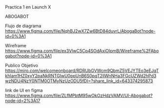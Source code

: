 Practica 1 en Launch X

ABOGABOT

Flujo de diagrama
https://www.figma.com/file/NqhBJ2wX7Zw6BtD84duvrL/AbogaBot?node-id=0%3A1


Wireframe
https://www.figma.com/file/ex3VlwC5Cp4SOdAxiOIpmB/Wireframe%2FAbogabot?node-id=0%3A1

Publico Objetivo
https://miro.com/welcomeonboard/RDRUbGVWcm9QbmZ5VEJYTEo3eEJqTkhIam1HZ0xyY2paNkRNTGlwU0ppUnB6S0pqT2llWnNHa3FGcUZWd2hPd3wzNDU4NzY0NTM0OTMyNzUzODU5fDI=?share_link_id=643374295873


link de UI en figma
https://www.figma.com/file/ZLfMPbtM95wOkOzHdzVAMV/UI-Abogabot?node-id=2%3A17
